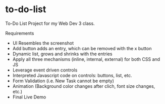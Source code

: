 # to-do-list
To-Do List Project for my Web Dev 3 class.

Requirements
- UI Resembles the screenshot 
- Add button adds an entry, which can be removed with the x button 
- Dynamic list, grows and shrinks with the entries 
- Apply all three mechanisms (inline, internal, external) for both CSS and JS 
- Leverage event driven controls 
- Interpreted Javascript code on controls: buttons, list, etc.
- Form Validation (i.e. New Task cannot be empty)
- Animation (Background color changes after clich, font size changes, etc.)
- Final Live Demo 